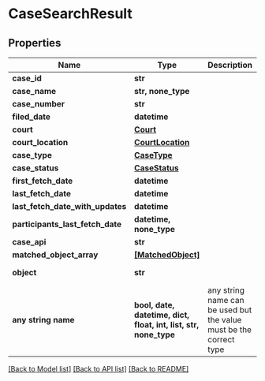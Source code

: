 # CaseSearchResult


## Properties
Name | Type | Description | Notes
------------ | ------------- | ------------- | -------------
**case_id** | **str** |  | 
**case_name** | **str, none_type** |  | 
**case_number** | **str** |  | 
**filed_date** | **datetime** |  | 
**court** | [**Court**](Court.md) |  | 
**court_location** | [**CourtLocation**](CourtLocation.md) |  | 
**case_type** | [**CaseType**](CaseType.md) |  | 
**case_status** | [**CaseStatus**](CaseStatus.md) |  | 
**first_fetch_date** | **datetime** |  | 
**last_fetch_date** | **datetime** |  | 
**last_fetch_date_with_updates** | **datetime** |  | 
**participants_last_fetch_date** | **datetime, none_type** |  | 
**case_api** | **str** |  | 
**matched_object_array** | [**[MatchedObject]**](MatchedObject.md) |  | 
**object** | **str** |  | defaults to "CaseSearchResult"
**any string name** | **bool, date, datetime, dict, float, int, list, str, none_type** | any string name can be used but the value must be the correct type | [optional]

[[Back to Model list]](../README.md#documentation-for-models) [[Back to API list]](../README.md#documentation-for-api-endpoints) [[Back to README]](../README.md)


